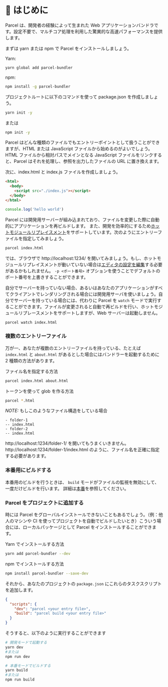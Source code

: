 # 🚀 はじめに

Parcel は、開発者の経験によって生まれた Web アプリケーションバンドラです。設定不要で、マルチコア処理を利用した驚異的な高速パフォーマンスを提供します。

まずは yarn または npm で Parcel をインストールしましょう。

Yarn:

```bash
yarn global add parcel-bundler
```

npm:

```bash
npm install -g parcel-bundler
```

プロジェクトルートに以下のコマンドを使って package.json を作成しましょう。

```bash
yarn init -y
```

または

```bash
npm init -y
```

Parcel はどんな種類のファイルでもエントリーポイントとして扱うことができますが、HTML または JavaScript ファイルから始めるのがよいでしょう。HTML ファイルから相対パスでメインとなる JavaScript ファイルをリンクすると、Parcel はそれを処理し、参照を出力したファイルの URL に置き換えます。

次に、index.html と index.js ファイルを作成しましょう。

```html
<html>
  <body>
    <script src="./index.js"></script>
  </body>
</html>
```

```javascript
console.log('hello world')
```

Parcel には開発用サーバーが組み込まれており、ファイルを変更した際に自動的にアプリケーションを再ビルドします。 また、開発を効率的にするため[ホットモジュールリプレイスメント](hmr.html)をサポートしています。次のようにエントリーファイルを指定してみましょう。

```bash
parcel index.html
```

では、ブラウザで http://localhost:1234/ を開いてみましょう。もし、ホットモジュールリプレイスメントが動いていない場合は[エディタの設定を編集](hmr.html#safe-write)する必要があるかもしれません。 `-p <ポート番号>` オプションを使うことでデフォルトのポート番号を上書きすることができます。

自分でサーバーを持っていない場合、あるいはあなたのアプリケーションがすべてクライアントでレンダリングされる場合には開発用サーバを使いましょう。自分でサーバーを持っている場合には、代わりに Parcel を `watch` モードで実行することができます。ファイルが変更されると自動で再ビルドを行い、ホットモジュールリプレースメントをサポートしますが、Web サーバーは起動しません。

```bash
parcel watch index.html
```

### 複数のエントリーファイル

万が一、あなたが複数のエントリーファイルを持っている、たとえば `index.html` と `about.html` があるとした場合にはバンドラーを起動するために 2 種類の方法があります。

ファイル名を指定する方法

```bash
parcel index.html about.html
```

トークンを使って glob を作る方法

```bash
parcel *.html
```

_NOTE:_ もしこのようなファイル構造をしている場合

```
- folder-1
-- index.html
- folder-2
-- index.html
```

http://localhost:1234/folder-1/ を開いてもうまくいきません。http://localhost:1234/folder-1/index.html のように、ファイル名を正確に指定する必要があります。

### 本番用にビルドする

本番用のビルドを行うときは、 `build` モードがファイルの監視を無効にして、一度だけビルドを行います。 詳細は[本番](production.html)を参照してください。

### Parcel をプロジェクトに追加する

時には Parcel をグローバルインストールできないこともあるでしょう。（例：他人のマシンや CI を使ってプロジェクトを自動でビルドしたいとき）こういう場合には、ローカルパッケージとして Parcel をインストールすることができます。

Yarn でインストールする方法

```bash
yarn add parcel-bundler --dev
```

npm でインストールする方法

```bash
npm install parcel-bundler --save-dev
```

それから、あなたのプロジェクトの `package.json` にこれらのタスクスクリプトを追加します。

```json
{
  "scripts": {
    "dev": "parcel <your entry file>",
    "build": "parcel build <your entry file>"
  }
}
```

そうすると、以下のように実行することができます

```bash
# 開発モードで起動する
yarn dev
#または
npm run dev

# 本番モードでビルドする
yarn build
#または
npm run build
```
